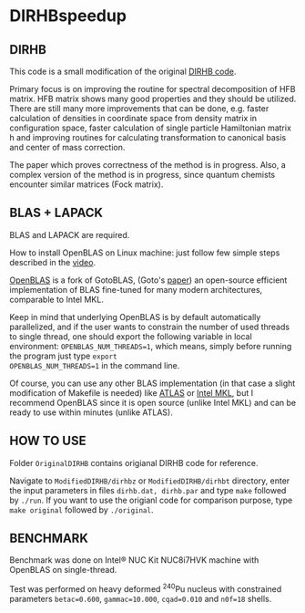 # DIRHBspeedup

## DIRHB
This code is a small modification of the original [DIRHB code](https://www.sciencedirect.com/science/article/pii/S0010465514000836).

Primary focus is on improving the routine for spectral decomposition of
HFB matrix. HFB matrix shows many good properties and they should be utilized.
There are still many more improvements that can be done, e.g. faster calculation
of densities in coordinate space from density matrix in configuration space,
faster calculation of single particle Hamiltonian matrix h and improving 
routines for calculating transformation to canonical basis and center of
mass correction.

The paper which proves correctness of the method is in progress.
Also, a complex version of the method is in progress, since quantum chemists
encounter similar matrices (Fock matrix).



## BLAS + LAPACK
BLAS and LAPACK are required.

How to install OpenBLAS on Linux machine: just follow few simple steps described in the [video](https://www.youtube.com/watch?v=85hm_kbwOJs).

[OpenBLAS](https://github.com/xianyi/OpenBLAS) is a fork of GotoBLAS, (Goto's [paper](https://dl.acm.org/doi/10.1145/1356052.1356053)) an open-source efficient implementation of BLAS fine-tuned for many
modern architectures, comparable to Intel MKL. 

Keep in mind that underlying OpenBLAS is by default automatically parallelized, and if the user wants to constrain the number of used threads to single thread, one should export the following variable in local environment: <code>OPENBLAS_NUM_THREADS=1</code>, which means, simply before running the program just type <code>export OPENBLAS_NUM_THREADS=1</code> in the command line.

Of course, you can use any other BLAS implementation (in that case a slight modification of Makefile is needed) like [ATLAS](http://math-atlas.sourceforge.net/) or [Intel MKL](https://software.intel.com/content/www/us/en/develop/tools/math-kernel-library.html), but I recommend OpenBLAS since it is open source (unlike Intel MKL) and can be ready to use within
minutes (unlike ATLAS).


## HOW TO USE
Folder <code>OriginalDIRHB</code> contains origianal DIRHB code for reference.

Navigate to <code>ModifiedDIRHB/dirhbz</code> or <code>ModifiedDIRHB/dirhbt</code> directory, enter the input parameters in files <code>dirhb.dat, dirhb.par</code> and type <code>make</code> followed by <code>./run</code>. If you want to use the origianl code for comparison purpose, type <code>make original</code> followed by <code>./original</code>.


## BENCHMARK
Benchmark was done on Intel® NUC Kit NUC8i7HVK machine with OpenBLAS on single-thread.

Test was performed on heavy deformed <sup>240</sup>Pu nucleus with constrained parameters <code>betac=0.600</code>, <code>gammac=10.000</code>, <code>cqad=0.010</code> and <code>n0f=18</code> shells.

